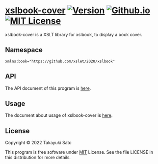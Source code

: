 # [xslbook-cover][repo-url] [![Version][ver-image]][api-url] [![Github.io][io-image]][io-url] [![MIT License][mit-image]][mit-url]

xslbook-cover is a XSLT library for xslbook, to display a book cover.

## Namespace

`xmlns:book="https://github.com/xslet/2020/xslbook"`


## API

The API document of this program is [here][api-url].


## Usage

The document about usage of xslbook-cover is [here][usage-url].


## License

Copyright &copy; 2022 Takayuki Sato

This program is free software under [MIT][mit-url] License.
See the file LICENSE in this distribution for more details.


[repo-url]: https://github.com/xslet/xslbook-cover
[io-image]: https://img.shields.io/badge/HP-github.io-ff8888.svg
[io-url]: https://xslet.github.io/xslbook-cover
[ver-image]: https://img.shields.io/badge/version-0.1.3-blue.svg
[mit-image]: https://img.shields.io/badge/license-MIT-green.svg
[mit-url]: https://opensource.org/licenses/MIT
[api-url]: https://xslet.github.io/xslbook-cover/api/xslbook-cover.xml
[usage-url]: https://xslet.github.io/xslbook-cover/#usage
